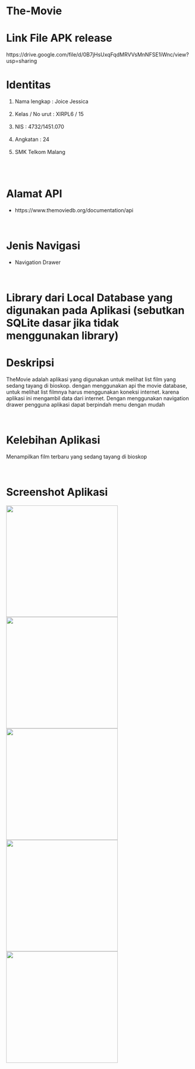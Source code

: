# The-Movie

<h1>Link File APK release</h1>
<p> https://drive.google.com/file/d/0B7jHsUxqFqdMRVVsMnNFSE1iWnc/view?usp=sharing </p>

<h1> Identitas </h1>
<ol>
<li> Nama lengkap : Joice Jessica </li> <br>
<li> Kelas / No urut : XIRPL6 / 15 </li> <br>
<li> NIS : 4732/1451.070 </li> <br>
<li> Angkatan : 24 </li> <br>
<li> SMK Telkom Malang </li> <br>
</ol> <br>

<h1> Alamat API </h1>
<ul>
  <li>  https://www.themoviedb.org/documentation/api </li> 
</ul> <br>

<h1> Jenis Navigasi </h1>
<ul>
  <li> Navigation Drawer </li> 
</ul> <br>

# Library dari Local Database yang digunakan pada Aplikasi (sebutkan SQLite dasar jika tidak menggunakan library)

<h1> Deskripsi </h1>
<p> TheMovie adalah aplikasi yang digunakan untuk melihat list film yang sedang tayang di bioskop.
dengan menggunakan api the movie database, untuk melihat list filmnya harus menggunakan koneksi internet. karena
aplikasi ini mengambil data dari internet. Dengan menggunakan navigation drawer pengguna aplikasi dapat berpindah menu dengan mudah </p> <br>

<h1> Kelebihan Aplikasi </h1>
<p> Menampilkan film terbaru yang sedang tayang di bioskop </p> <br>

# Screenshot Aplikasi </h1>
<img src ="https://cloud.githubusercontent.com/assets/22056134/26034300/ae56c87c-38e4-11e7-8c69-71033b22bb5f.png" width="300"/>
<img src ="https://cloud.githubusercontent.com/assets/22056134/26034302/ae785f6e-38e4-11e7-805e-081d5c840c53.png" width="300"/>
<img src ="https://cloud.githubusercontent.com/assets/22056134/26034303/ae79883a-38e4-11e7-9e0f-f8651d625664.png" width="300"/>
<img src ="https://cloud.githubusercontent.com/assets/22056134/26034304/ae7b1768-38e4-11e7-9159-dea8048b0e1a.png" width="300"/>
<img src ="https://cloud.githubusercontent.com/assets/22056134/26034301/ae775c04-38e4-11e7-9916-2894c97b1dd7.png" width="300"/>


